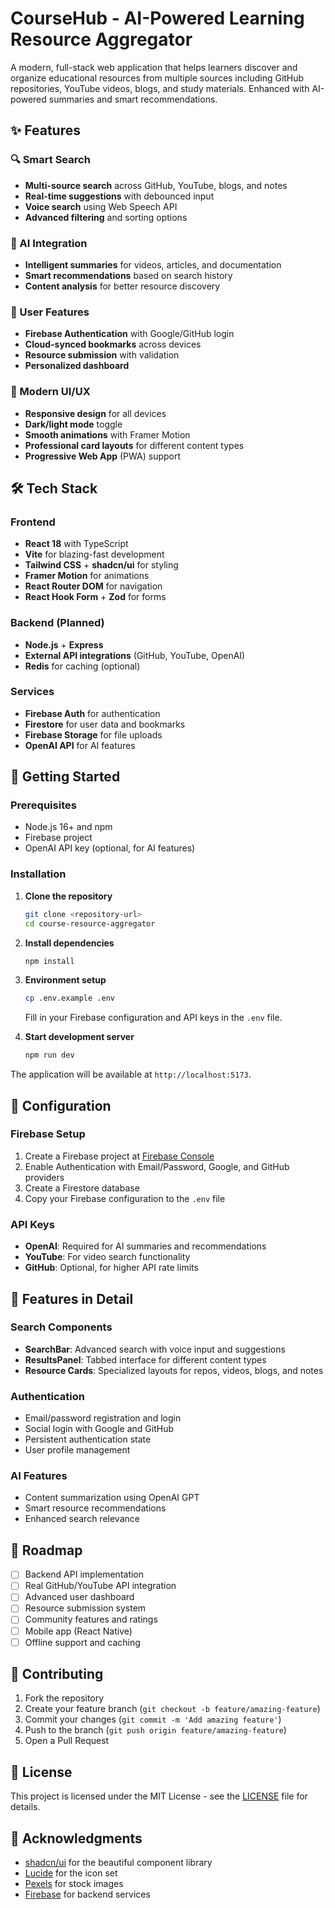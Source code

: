 # CourseHub - AI-Powered Learning Resource Aggregator

A modern, full-stack web application that helps learners discover and organize educational resources from multiple sources including GitHub repositories, YouTube videos, blogs, and study materials. Enhanced with AI-powered summaries and smart recommendations.

## ✨ Features

### 🔍 Smart Search
- **Multi-source search** across GitHub, YouTube, blogs, and notes
- **Real-time suggestions** with debounced input
- **Voice search** using Web Speech API
- **Advanced filtering** and sorting options

### 🤖 AI Integration
- **Intelligent summaries** for videos, articles, and documentation
- **Smart recommendations** based on search history
- **Content analysis** for better resource discovery

### 👤 User Features
- **Firebase Authentication** with Google/GitHub login
- **Cloud-synced bookmarks** across devices
- **Resource submission** with validation
- **Personalized dashboard**

### 🎨 Modern UI/UX
- **Responsive design** for all devices
- **Dark/light mode** toggle
- **Smooth animations** with Framer Motion
- **Professional card layouts** for different content types
- **Progressive Web App** (PWA) support

## 🛠️ Tech Stack

### Frontend
- **React 18** with TypeScript
- **Vite** for blazing-fast development
- **Tailwind CSS** + **shadcn/ui** for styling
- **Framer Motion** for animations
- **React Router DOM** for navigation
- **React Hook Form** + **Zod** for forms

### Backend (Planned)
- **Node.js** + **Express**
- **External API integrations** (GitHub, YouTube, OpenAI)
- **Redis** for caching (optional)

### Services
- **Firebase Auth** for authentication
- **Firestore** for user data and bookmarks
- **Firebase Storage** for file uploads
- **OpenAI API** for AI features

## 🚀 Getting Started

### Prerequisites
- Node.js 16+ and npm
- Firebase project
- OpenAI API key (optional, for AI features)

### Installation

1. **Clone the repository**
   ```bash
   git clone <repository-url>
   cd course-resource-aggregator
   ```

2. **Install dependencies**
   ```bash
   npm install
   ```

3. **Environment setup**
   ```bash
   cp .env.example .env
   ```
   Fill in your Firebase configuration and API keys in the `.env` file.

4. **Start development server**
   ```bash
   npm run dev
   ```

The application will be available at `http://localhost:5173`.

## 🔧 Configuration

### Firebase Setup
1. Create a Firebase project at [Firebase Console](https://console.firebase.google.com)
2. Enable Authentication with Email/Password, Google, and GitHub providers
3. Create a Firestore database
4. Copy your Firebase configuration to the `.env` file

### API Keys
- **OpenAI**: Required for AI summaries and recommendations
- **YouTube**: For video search functionality
- **GitHub**: Optional, for higher API rate limits

## 📱 Features in Detail

### Search Components
- **SearchBar**: Advanced search with voice input and suggestions
- **ResultsPanel**: Tabbed interface for different content types
- **Resource Cards**: Specialized layouts for repos, videos, blogs, and notes

### Authentication
- Email/password registration and login
- Social login with Google and GitHub
- Persistent authentication state
- User profile management

### AI Features
- Content summarization using OpenAI GPT
- Smart resource recommendations
- Enhanced search relevance

## 🎯 Roadmap

- [ ] Backend API implementation
- [ ] Real GitHub/YouTube API integration
- [ ] Advanced user dashboard
- [ ] Resource submission system
- [ ] Community features and ratings
- [ ] Mobile app (React Native)
- [ ] Offline support and caching

## 🤝 Contributing

1. Fork the repository
2. Create your feature branch (`git checkout -b feature/amazing-feature`)
3. Commit your changes (`git commit -m 'Add amazing feature'`)
4. Push to the branch (`git push origin feature/amazing-feature`)
5. Open a Pull Request

## 📄 License

This project is licensed under the MIT License - see the [LICENSE](LICENSE) file for details.

## 🙏 Acknowledgments

- [shadcn/ui](https://ui.shadcn.com/) for the beautiful component library
- [Lucide](https://lucide.dev/) for the icon set
- [Pexels](https://pexels.com/) for stock images
- [Firebase](https://firebase.google.com/) for backend services